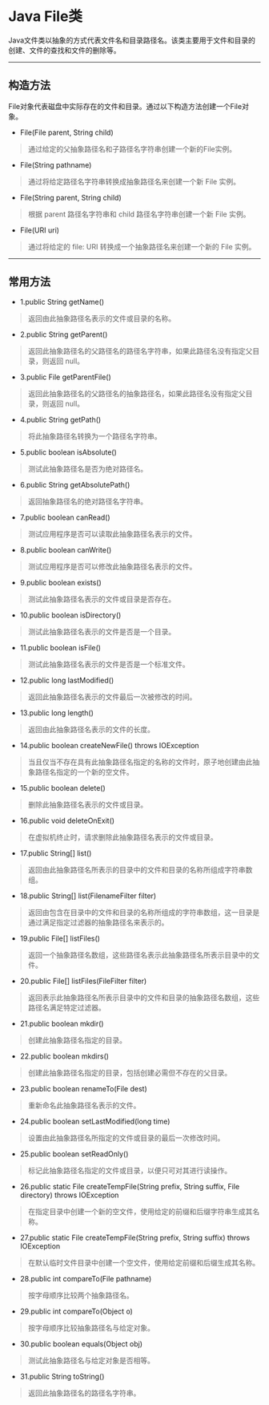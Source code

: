 # Java File类

Java文件类以抽象的方式代表文件名和目录路径名。该类主要用于文件和目录的创建、文件的查找和文件的删除等。
***

## 构造方法

File对象代表磁盘中实际存在的文件和目录。通过以下构造方法创建一个File对象。

* File(File parent, String child)
> 通过给定的父抽象路径名和子路径名字符串创建一个新的File实例。
* File(String pathname) 
> 通过将给定路径名字符串转换成抽象路径名来创建一个新 File 实例。
* File(String parent, String child) 
> 根据 parent 路径名字符串和 child 路径名字符串创建一个新 File 实例。
* File(URI uri) 
> 通过将给定的 file: URI 转换成一个抽象路径名来创建一个新的 File 实例。
***

## 常用方法

* 1.public String getName()
> 返回由此抽象路径名表示的文件或目录的名称。
* 2.public String getParent()
> 返回此抽象路径名的父路径名的路径名字符串，如果此路径名没有指定父目录，则返回 null。
* 3.public File getParentFile()
> 返回此抽象路径名的父路径名的抽象路径名，如果此路径名没有指定父目录，则返回 null。
* 4.public String getPath()
> 将此抽象路径名转换为一个路径名字符串。
* 5.public boolean isAbsolute()
> 测试此抽象路径名是否为绝对路径名。
* 6.public String getAbsolutePath()
> 返回抽象路径名的绝对路径名字符串。
* 7.public boolean canRead()
> 测试应用程序是否可以读取此抽象路径名表示的文件。
* 8.public boolean canWrite()
> 测试应用程序是否可以修改此抽象路径名表示的文件。
* 9.public boolean exists()
> 测试此抽象路径名表示的文件或目录是否存在。
* 10.public boolean isDirectory()
> 测试此抽象路径名表示的文件是否是一个目录。
* 11.public boolean isFile()
> 测试此抽象路径名表示的文件是否是一个标准文件。
* 12.public long lastModified()
> 返回此抽象路径名表示的文件最后一次被修改的时间。
* 13.public long length()
> 返回由此抽象路径名表示的文件的长度。
* 14.public boolean createNewFile() throws IOException
> 当且仅当不存在具有此抽象路径名指定的名称的文件时，原子地创建由此抽象路径名指定的一个新的空文件。
* 15.public boolean delete()
> 删除此抽象路径名表示的文件或目录。
* 16.public void deleteOnExit()
> 在虚拟机终止时，请求删除此抽象路径名表示的文件或目录。
* 17.public String[] list()
> 返回由此抽象路径名所表示的目录中的文件和目录的名称所组成字符串数组。
* 18.public String[] list(FilenameFilter filter)
> 返回由包含在目录中的文件和目录的名称所组成的字符串数组，这一目录是通过满足指定过滤器的抽象路径名来表示的。
* 19.public File[] listFiles()
> 返回一个抽象路径名数组，这些路径名表示此抽象路径名所表示目录中的文件。
* 20.public File[] listFiles(FileFilter filter)
> 返回表示此抽象路径名所表示目录中的文件和目录的抽象路径名数组，这些路径名满足特定过滤器。
* 21.public boolean mkdir()
> 创建此抽象路径名指定的目录。
* 22.public boolean mkdirs()
> 创建此抽象路径名指定的目录，包括创建必需但不存在的父目录。
* 23.public boolean renameTo(File dest)
> 重新命名此抽象路径名表示的文件。
* 24.public boolean setLastModified(long time)
> 设置由此抽象路径名所指定的文件或目录的最后一次修改时间。
* 25.public boolean setReadOnly()
> 标记此抽象路径名指定的文件或目录，以便只可对其进行读操作。
* 26.public static File createTempFile(String prefix, String suffix, File directory) throws IOException
> 在指定目录中创建一个新的空文件，使用给定的前缀和后缀字符串生成其名称。
* 27.public static File createTempFile(String prefix, String suffix) throws IOException
> 在默认临时文件目录中创建一个空文件，使用给定前缀和后缀生成其名称。
* 28.public int compareTo(File pathname)
> 按字母顺序比较两个抽象路径名。
* 29.public int compareTo(Object o)
> 按字母顺序比较抽象路径名与给定对象。
* 30.public boolean equals(Object obj)
> 测试此抽象路径名与给定对象是否相等。
* 31.public String toString()
> 返回此抽象路径名的路径名字符串。